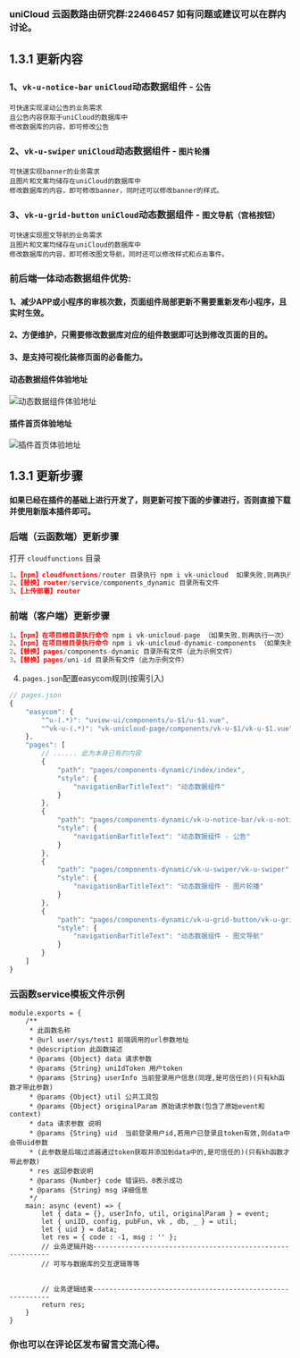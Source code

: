 ### uniCloud 云函数路由研究群:22466457 如有问题或建议可以在群内讨论。

## 1.3.1 更新内容

### 1、`vk-u-notice-bar` `uniCloud`动态数据组件 - `公告`
```
可快速实现滚动公告的业务需求
且公告内容获取于uniCloud的数据库中
修改数据库的内容，即可修改公告
```
### 2、`vk-u-swiper` `uniCloud`动态数据组件 - `图片轮播`
```
可快速实现banner的业务需求
且图片和文案均储存在uniCloud的数据库中
修改数据库的内容，即可修改banner，同时还可以修改banner的样式。
```

### 3、`vk-u-grid-button` `uniCloud`动态数据组件 - `图文导航（宫格按钮）`
```
可快速实现图文导航的业务需求
且图片和文案均储存在uniCloud的数据库中
修改数据库的内容，即可修改图文导航，同时还可以修改样式和点击事件。
```

### 前后端一体动态数据组件优势:

#### 1、减少APP或小程序的审核次数，页面组件局部更新不需要重新发布小程序，且实时生效。
#### 2、方便维护，只需要修改数据库对应的组件数据即可达到修改页面的目的。
#### 3、是支持可视化装修页面的必备能力。


#### 动态数据组件体验地址
#### 
![动态数据组件体验地址](https://vkceyugu.cdn.bspapp.com/VKCEYUGU-vk-cloud-router-test/f32bf420-ffbc-11ea-8a36-ebb87efcf8c0.png?x-oss-process=image/resize,h_250 "动态数据组件体验地址")
#### 插件首页体验地址
![插件首页体验地址](https://vkceyugu.cdn.bspapp.com/VKCEYUGU-vk-cloud-router-test/51de83e0-e9ae-11ea-81ea-f115fe74321c.png?x-oss-process=image/resize,h_250 "插件首页体验地址")
 
## 1.3.1 更新步骤
#### 如果已经在插件的基础上进行开发了，则更新可按下面的步骤进行，否则直接下载并使用新版本插件即可。

### 后端（云函数端）更新步骤
打开 `cloudfunctions` 目录

```js
1、【npm】cloudfunctions/router 目录执行 npm i vk-unicloud  如果失败,则再执行一次
2、【替换】router/service/components_dynamic 目录所有文件
3、【上传部署】router
```

### 前端（客户端）更新步骤

```js
1、【npm】在项目根目录执行命令 npm i vk-unicloud-page （如果失败,则再执行一次）
2、【npm】在项目根目录执行命令 npm i vk-unicloud-dynamic-components （如果失败,则再执行一次）
2、【替换】pages/components-dynamic 目录所有文件（此为示例文件）
3、【替换】pages/uni-id 目录所有文件（此为示例文件）
```


4. `pages.json`配置easycom规则(按需引入)

```js
// pages.json
{
	"easycom": {
		"^u-(.*)": "uview-ui/components/u-$1/u-$1.vue",
		"^vk-u-(.*)": "vk-unicloud-page/components/vk-u-$1/vk-u-$1.vue"
	},
	"pages": [
		// ...... 此为本身已有的内容
		{
			"path": "pages/components-dynamic/index/index",
			"style": {
				"navigationBarTitleText": "动态数据组件"
			}
		},
		{
			"path": "pages/components-dynamic/vk-u-notice-bar/vk-u-notice-bar",
			"style": {
				"navigationBarTitleText": "动态数据组件 - 公告"
			}
		},
		{
			"path": "pages/components-dynamic/vk-u-swiper/vk-u-swiper",
			"style": {
				"navigationBarTitleText": "动态数据组件 - 图片轮播"
			}
		},
		{
			"path": "pages/components-dynamic/vk-u-grid-button/vk-u-grid-button",
			"style": {
				"navigationBarTitleText": "动态数据组件 - 图文导航"
			}
		}
	]
}
```

### 云函数service模板文件示例
```
module.exports = {
	/**
	 * 此函数名称
	 * @url user/sys/test1 前端调用的url参数地址
	 * @description 此函数描述
	 * @params {Object} data 请求参数
	 * @params {String} uniIdToken 用户token
	 * @params {String} userInfo 当前登录用户信息(同理,是可信任的)(只有kh函数才带此参数)
	 * @params {Object} util 公共工具包
	 * @params {Object} originalParam 原始请求参数(包含了原始event和context)
	 * data 请求参数 说明
	 * @params {String} uid  当前登录用户id,若用户已登录且token有效,则data中会带uid参数
	 * (此参数是后端过滤器通过token获取并添加到data中的,是可信任的)(只有kh函数才带此参数)
	 * res 返回参数说明
	 * @params {Number} code 错误码，0表示成功
	 * @params {String} msg 详细信息
	 */
	main: async (event) => {
		let { data = {}, userInfo, util, originalParam } = event;
		let { uniID, config, pubFun, vk , db, _ } = util;
		let { uid } = data;
		let res = { code : -1, msg : '' };
		// 业务逻辑开始----------------------------------------------------------- 
		// 可写与数据库的交互逻辑等等
		
		
		// 业务逻辑结束-----------------------------------------------------------
		return res;
	}
}
```
### 你也可以在评论区发布留言交流心得。